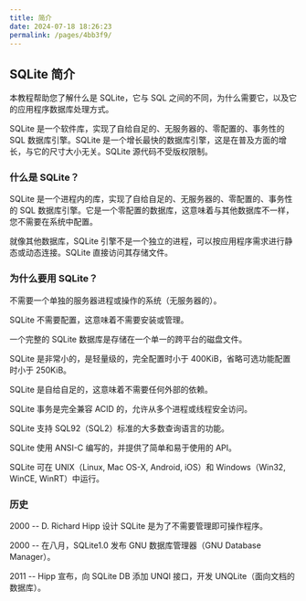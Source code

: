 ```yaml
---
title: 简介
date: 2024-07-18 18:26:23
permalink: /pages/4bb3f9/
---
```


## SQLite 简介

本教程帮助您了解什么是 SQLite，它与 SQL 之间的不同，为什么需要它，以及它的应用程序数据库处理方式。

SQLite 是一个软件库，实现了自给自足的、无服务器的、零配置的、事务性的 SQL 数据库引擎。SQLite 是一个增长最快的数据库引擎，这是在普及方面的增长，与它的尺寸大小无关。SQLite 源代码不受版权限制。

### 什么是 SQLite？

SQLite 是一个进程内的库，实现了自给自足的、无服务器的、零配置的、事务性的 SQL 数据库引擎。它是一个零配置的数据库，这意味着与其他数据库不一样，您不需要在系统中配置。

就像其他数据库，SQLite 引擎不是一个独立的进程，可以按应用程序需求进行静态或动态连接。SQLite 直接访问其存储文件。

### 为什么要用 SQLite？

不需要一个单独的服务器进程或操作的系统（无服务器的）。

SQLite 不需要配置，这意味着不需要安装或管理。

一个完整的 SQLite 数据库是存储在一个单一的跨平台的磁盘文件。

SQLite 是非常小的，是轻量级的，完全配置时小于 400KiB，省略可选功能配置时小于 250KiB。

SQLite 是自给自足的，这意味着不需要任何外部的依赖。

SQLite 事务是完全兼容 ACID 的，允许从多个进程或线程安全访问。

SQLite 支持 SQL92（SQL2）标准的大多数查询语言的功能。

SQLite 使用 ANSI-C 编写的，并提供了简单和易于使用的 API。

SQLite 可在 UNIX（Linux, Mac OS-X, Android, iOS）和 Windows（Win32, WinCE, WinRT）中运行。

### 历史

2000 -- D. Richard Hipp 设计 SQLite 是为了不需要管理即可操作程序。

2000 -- 在八月，SQLite1.0 发布 GNU 数据库管理器（GNU Database Manager）。

2011 -- Hipp 宣布，向 SQLite DB 添加 UNQl 接口，开发 UNQLite（面向文档的数据库）。
